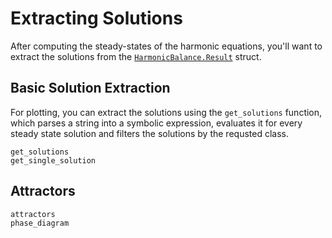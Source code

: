 # Extracting Solutions

After computing the steady-states of the harmonic equations, you'll want to extract the solutions from the [`HarmonicBalance.Result`](@ref) struct.

## Basic Solution Extraction

For plotting, you can extract the solutions using the `get_solutions` function, which parses a string into a symbolic expression, evaluates it for every steady state solution and filters the solutions by the requsted class.

```@docs; canonical=false
get_solutions
get_single_solution
```

## Attractors

```@docs; canonical=false
attractors
phase_diagram
```
